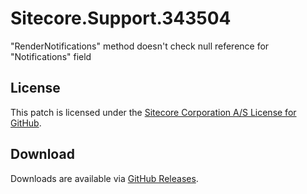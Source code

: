 # Sitecore.Support.343504
&quot;RenderNotifications&quot; method doesn't check null reference for &quot;Notifications&quot; field

## License  
This patch is licensed under the [Sitecore Corporation A/S License for GitHub](https://github.com/sitecoresupport/Sitecore.Support.343504/blob/master/LICENSE).  

## Download  
Downloads are available via [GitHub Releases](https://github.com/sitecoresupport/Sitecore.Support.343504/releases).  
